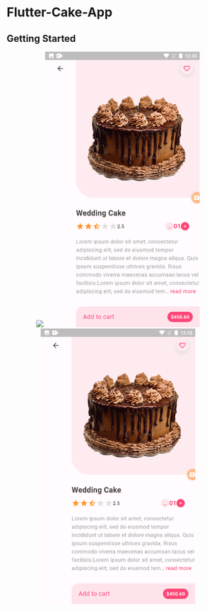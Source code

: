 #  Flutter-Cake-App


## Getting Started
<p align="center">
  <img src="https://github.com/jamalihassan0307/Flutter-Cake-App/blob/main/assets/ezgif-6-a4b8948021.gif" width="350px">
  <img src="https://github.com/jamalihassan0307/Flutter-Cake-App/blob/main/assets/Screenshot_20240711-124308.png" width="350px">
  <img src="https://github.com/jamalihassan0307/Flutter-Cake-App/blob/main/assets/Screenshot_20240711-124308.png" width="350px">
</p>
